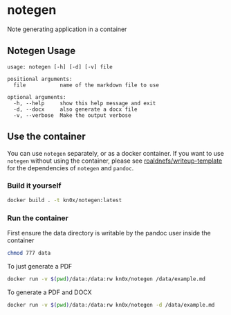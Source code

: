 # notegen

Note generating application in a container

## Notegen Usage

```console
usage: notegen [-h] [-d] [-v] file

positional arguments:
  file           name of the markdown file to use

optional arguments:
  -h, --help     show this help message and exit
  -d, --docx     also generate a docx file
  -v, --verbose  Make the output verbose
```

## Use the container

You can use `notegen` separately, or as a docker container. If you want to use `notegen`
without using the container, please see
[roaldnefs/writeup-template](https://github.com/roaldnefs/writeup-template)
for the dependencies of `notegen` and `pandoc`.

### Build it yourself

```bash
docker build . -t kn0x/notegen:latest
```

### Run the container

First ensure the data directory is writable by the pandoc user inside the container

```bash
chmod 777 data
```

To just generate a PDF

```bash
docker run -v $(pwd)/data:/data:rw kn0x/notegen /data/example.md
```

To generate a PDF and DOCX

```bash
docker run -v $(pwd)/data:/data:rw kn0x/notegen -d /data/example.md
```
